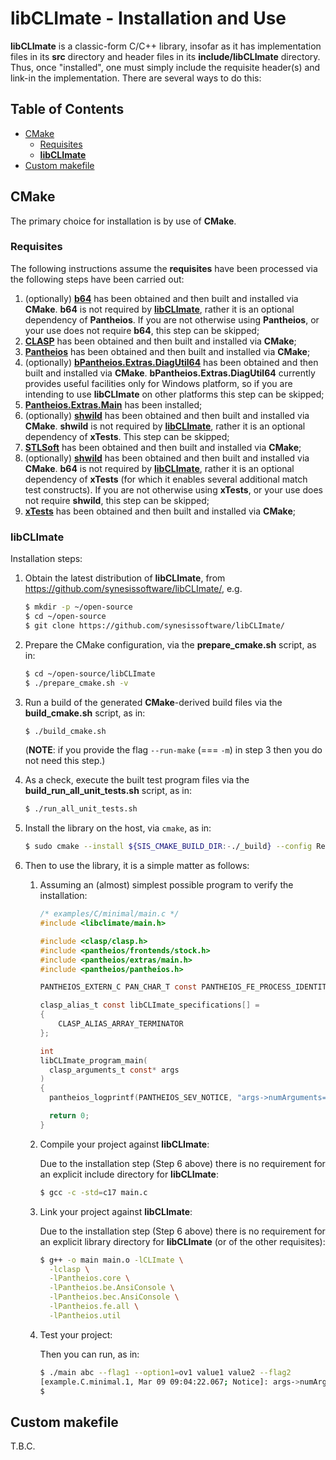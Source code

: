 # libCLImate - Installation and Use <!-- omit in toc -->

**libCLImate** is a classic-form C/C++ library, insofar as it has implementation files in its **src** directory and header files in its **include/libCLImate** directory. Thus, once "installed", one must simply include the requisite header(s) and link-in the implementation. There are several ways to do this:


## Table of Contents <!-- omit in toc -->

- [CMake](#cmake)
  - [Requisites](#requisites)
  - [**libCLImate**](#libclimate)
- [Custom makefile](#custom-makefile)


## CMake

The primary choice for installation is by use of **CMake**.

### Requisites

The following instructions assume the **requisites** have been processed via the following steps have been carried out:
1. (optionally) [**b64**](https://github.com/synesissoftware/b64) has been obtained and then built and installed via **CMake**. **b64** is not required by [**libCLImate**](https://github.com/synesissoftware/libCLImate), rather it is an optional dependency of **Pantheios**. If you are not otherwise using **Pantheios**, or your use does not require **b64**, this step can be skipped;
2. [**CLASP**](https://github.com/synesissoftware/CLASP) has been obtained and then built and installed via **CMake**;
3. [**Pantheios**](https://github.com/synesissoftware/Pantheios) has been obtained and then built and installed via **CMake**;
4. (optionally) [**bPantheios.Extras.DiagUtil64**](https://github.com/synesissoftware/Pantheios.Extras.DiagUtil) has been obtained and then built and installed via **CMake**. **bPantheios.Extras.DiagUtil64** currently provides useful facilities only for Windows platform, so if you are intending to use **libCLImate** on other platforms this step can be skipped;
5. [**Pantheios.Extras.Main**](https://github.com/synesissoftware/Pantheios.Extras.Main) has been installed;
6. (optionally) [**shwild**](https://github.com/synesissoftware/shwild) has been obtained and then built and installed via **CMake**. **shwild** is not required by [**libCLImate**](https://github.com/synesissoftware/libCLImate), rather it is an optional dependency of **xTests**. This step can be skipped;
7. [**STLSoft**](https://github.com/synesissoftware/STLSoft) has been obtained and then built and installed via **CMake**;
8. (optionally) [**shwild**](https://github.com/synesissoftware/STLSoft) has been obtained and then built and installed via **CMake**. **b64** is not required by [**libCLImate**](https://github.com/synesissoftware/libCLImate), rather it is an optional dependency of **xTests** (for which it enables several additional match test constructs). If you are not otherwise using **xTests**, or your use does not require **shwild**, this step can be skipped;
9. [**xTests**](https://github.com/synesissoftware/xTests) has been obtained and then built and installed via **CMake**;

### **libCLImate**

Installation steps:

1. Obtain the latest distribution of **libCLImate**, from
   https://github.com/synesissoftware/libCLImate/, e.g.

   ```bash
   $ mkdir -p ~/open-source
   $ cd ~/open-source
   $ git clone https://github.com/synesissoftware/libCLImate/
   ```

2. Prepare the CMake configuration, via the **prepare_cmake.sh** script, as
   in:

   ```bash
   $ cd ~/open-source/libCLImate
   $ ./prepare_cmake.sh -v
   ```

3. Run a build of the generated **CMake**-derived build files via the
   **build_cmake.sh** script, as in:

   ```bash
   $ ./build_cmake.sh
   ```

   (**NOTE**: if you provide the flag `--run-make` (=== `-m`) in step 3 then you do
   not need this step.)

4. As a check, execute the built test program files via the
   **build_run_all_unit_tests.sh** script, as in:

   ```bash
   $ ./run_all_unit_tests.sh
   ```

5. Install the library on the host, via `cmake`, as in:


   ```bash
   $ sudo cmake --install ${SIS_CMAKE_BUILD_DIR:-./_build} --config Release
   ```

7. Then to use the library, it is a simple matter as follows:

   1. Assuming an (almost) simplest possible program to verify the installation:

      ```c
      /* examples/C/minimal/main.c */
      #include <libclimate/main.h>

      #include <clasp/clasp.h>
      #include <pantheios/frontends/stock.h>
      #include <pantheios/extras/main.h>
      #include <pantheios/pantheios.h>

      PANTHEIOS_EXTERN_C PAN_CHAR_T const PANTHEIOS_FE_PROCESS_IDENTITY[] = PANTHEIOS_LITERAL_STRING("example.C.minimal");

      clasp_alias_t const libCLImate_specifications[] =
      {
          CLASP_ALIAS_ARRAY_TERMINATOR
      };

      int
      libCLImate_program_main(
        clasp_arguments_t const* args
      )
      {
        pantheios_logprintf(PANTHEIOS_SEV_NOTICE, "args->numArguments=%zu", args->numArguments);

        return 0;
      }
      ```

   2. Compile your project against **libCLImate**:

      Due to the installation step (Step 6 above) there is no requirement
      for an explicit include directory for **libCLImate**:

      ```bash
      $ gcc -c -std=c17 main.c
      ```

   3. Link your project against **libCLImate**:

      Due to the installation step (Step 6 above) there is no requirement
      for an explicit library directory for **libCLImate** (or of the other
      requisites):

      ```bash
      $ g++ -o main main.o -lCLImate \
        -lclasp \
        -lPantheios.core \
        -lPantheios.be.AnsiConsole \
        -lPantheios.bec.AnsiConsole \
        -lPantheios.fe.all \
        -lPantheios.util
      ```


   4. Test your project:

      Then you can run, as in:

      ```bash
      $ ./main abc --flag1 --option1=ov1 value1 value2 --flag2
      [example.C.minimal.1, Mar 09 09:04:22.067; Notice]: args->numArguments=6
      $
      ```


## Custom makefile

T.B.C.


<!-- ########################### end of file ########################### -->

